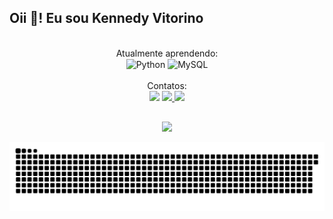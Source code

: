 <h2> Oii 👋! Eu sou Kennedy Vitorino</h2>

<div align="center" style="display: inline_block"><br>
  Atualmente aprendendo:<br>
  <img align="center" alt="Python" height="55" width="50" src="https://cdn.jsdelivr.net/gh/devicons/devicon/icons/python/python-original-wordmark.svg" />
  <img align="center" alt="MySQL" height="55" width="50" src="https://cdn.jsdelivr.net/gh/devicons/devicon/icons/mysql/mysql-plain.svg"/>
</div>
<br>  


<div align="center">
  Contatos:<br>
  <a href="https://instagram.com/vitorinokennedy" target="_blank"><img src="https://img.shields.io/badge/-Instagram-%23E4405F?style=for-the-badge&logo=instagram&logoColor=white" target="_blank"></a>
  <a href = "mailto:dkennyvs@gmail.com"><img src="https://img.shields.io/badge/-Gmail-%23333?style=for-the-badge&logo=gmail&logoColor=black" target="_blank">    </a>
  <a href="https://www.linkedin.com/in/kennedy-vitorino-595b63238/" target="_blank"><img src="https://img.shields.io/badge/-LinkedIn-%230077B5?style=for-the-badge&logo=linkedin&logoColor=white" target="_blank"></a> 

##
  
<picture>
<source
  srcset="https://github-readme-stats.vercel.app/api?username=KennedyVitorino&show_icons=true&theme=dark"
  media="(prefers-color-scheme: dark)"/>
<source
  srcset="https://github-readme-stats.vercel.app/api?username=kennedyvitorino&show_icons=true"
  media="(prefers-color-scheme: light), (prefers-color-scheme: no-preference)"/>
<img src="https://github-readme-stats.vercel.app/api?username=kennedyvitorino&show_icons=true" />
</picture>
  

![Snake animation](https://github.com/kennedyvitorino/kennedyvitorino/blob/output/github-contribution-grid-snake.svg)
 </div>
